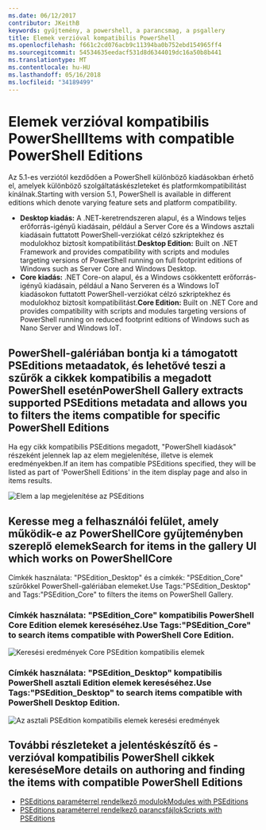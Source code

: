 ```yaml
---
ms.date: 06/12/2017
contributor: JKeithB
keywords: gyűjtemény, a powershell, a parancsmag, a psgallery
title: Elemek verzióval kompatibilis PowerShell
ms.openlocfilehash: f661c2cd076acb9c11394ba0b752ebd154965ff4
ms.sourcegitcommit: 54534635eedacf531d8d6344019dc16a50b8b441
ms.translationtype: MT
ms.contentlocale: hu-HU
ms.lasthandoff: 05/16/2018
ms.locfileid: "34189499"
---
```

# <a name="items-with-compatible-powershell-editions"></a><span data-ttu-id="611a0-103">Elemek verzióval kompatibilis PowerShell</span><span class="sxs-lookup"><span data-stu-id="611a0-103">Items with compatible PowerShell Editions</span></span>

<span data-ttu-id="611a0-104">Az 5.1-es verziótól kezdődően a PowerShell különböző kiadásokban érhető el, amelyek különböző szolgáltatáskészleteket és platformkompatibilitást kínálnak.</span><span class="sxs-lookup"><span data-stu-id="611a0-104">Starting with version 5.1, PowerShell is available in different editions which denote varying feature sets and platform compatibility.</span></span>

- <span data-ttu-id="611a0-105">**Desktop kiadás:** A .NET-keretrendszeren alapul, és a Windows teljes erőforrás-igényű kiadásain, például a Server Core és a Windows asztali kiadásain futtatott PowerShell-verziókat célzó szkriptekhez és modulokhoz biztosít kompatibilitást.</span><span class="sxs-lookup"><span data-stu-id="611a0-105">**Desktop Edition:** Built on .NET Framework and provides compatibility with scripts and modules targeting versions of PowerShell running on full footprint editions of Windows such as Server Core and Windows Desktop.</span></span>
- <span data-ttu-id="611a0-106">**Core kiadás:** .NET Core-on alapul, és a Windows csökkentett erőforrás-igényű kiadásain, például a Nano Serveren és a Windows IoT kiadásokon futtatott PowerShell-verziókat célzó szkriptekhez és modulokhoz biztosít kompatibilitást.</span><span class="sxs-lookup"><span data-stu-id="611a0-106">**Core Edition:** Built on .NET Core and provides compatibility with scripts and modules targeting versions of PowerShell running on reduced footprint editions of Windows such as Nano Server and Windows IoT.</span></span>

## <a name="powershell-gallery-extracts-supported-pseditions-metadata-and-allows-you-to-filters-the-items-compatible-for-specific-powershell-editions"></a><span data-ttu-id="611a0-107">PowerShell-galériában bontja ki a támogatott PSEditions metaadatok, és lehetővé teszi a szűrők a cikkek kompatibilis a megadott PowerShell esetén</span><span class="sxs-lookup"><span data-stu-id="611a0-107">PowerShell Gallery extracts supported PSEditions metadata and allows you to filters the items compatible for specific PowerShell Editions</span></span>

<span data-ttu-id="611a0-108">Ha egy cikk kompatibilis PSEditions megadott, "PowerShell kiadások" részeként jelennek lap az elem megjelenítése, illetve is elemek eredményekben.</span><span class="sxs-lookup"><span data-stu-id="611a0-108">If an item has compatible PSEditions specified, they will be listed as part of 'PowerShell Editions' in the item display page and also in items results.</span></span>

![Elem a lap megjelenítése az PSEditions](../../Images/ItemDisplayPageWithPSEditions.PNG)

## <a name="search-for-items-in-the-gallery-ui-which-works-on-powershellcore"></a><span data-ttu-id="611a0-110">Keresse meg a felhasználói felület, amely működik-e az PowerShellCore gyűjteményben szereplő elemek</span><span class="sxs-lookup"><span data-stu-id="611a0-110">Search for items in the gallery UI which works on PowerShellCore</span></span>

<span data-ttu-id="611a0-111">Címkék használata: "PSEdition_Desktop" és a címkék: "PSEdition_Core" szűrőkkel PowerShell-galériában elemeket.</span><span class="sxs-lookup"><span data-stu-id="611a0-111">Use Tags:"PSEdition_Desktop" and Tags:"PSEdition_Core" to filters the items on PowerShell Gallery.</span></span>

### <a name="use-tagspseditioncore-to-search-items-compatible-with-powershell-core-edition"></a><span data-ttu-id="611a0-112">Címkék használata: "PSEdition_Core" kompatibilis PowerShell Core Edition elemek kereséséhez.</span><span class="sxs-lookup"><span data-stu-id="611a0-112">Use Tags:"PSEdition_Core" to search items compatible with PowerShell Core Edition.</span></span>

![Keresési eredmények Core PSEdition kompatibilis elemek](../../Images/SearchResultsWithPSEditions.PNG)

### <a name="use-tagspseditiondesktop-to-search-items-compatible-with-powershell-desktop-edition"></a><span data-ttu-id="611a0-114">Címkék használata: "PSEdition_Desktop" kompatibilis PowerShell asztali Edition elemek kereséséhez.</span><span class="sxs-lookup"><span data-stu-id="611a0-114">Use Tags:"PSEdition_Desktop" to search items compatible with PowerShell Desktop Edition.</span></span>

![Az asztali PSEdition kompatibilis elemek keresési eredmények](../../Images/SearchResultsWithPSEdition-Desktop.PNG)

## <a name="more-details-on-authoring-and-finding-the-items-with-compatible-powershell-editions"></a><span data-ttu-id="611a0-116">További részleteket a jelentéskészítő és -verzióval kompatibilis PowerShell cikkek keresése</span><span class="sxs-lookup"><span data-stu-id="611a0-116">More details on authoring and finding the items with compatible PowerShell Editions</span></span>

- [<span data-ttu-id="611a0-117">PSEditions paraméterrel rendelkező modulok</span><span class="sxs-lookup"><span data-stu-id="611a0-117">Modules with PSEditions</span></span>](../../concepts/module-psedition-support.md)
- [<span data-ttu-id="611a0-118">PSEditions paraméterrel rendelkező parancsfájlok</span><span class="sxs-lookup"><span data-stu-id="611a0-118">Scripts with PSEditions</span></span>](../../concepts/script-psedition-support.md)